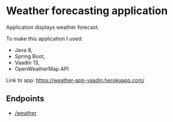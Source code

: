 # Weather forecasting application

Application displays weather forecast.

To make this application I used:
* Java 8,
* Spring Boot,
* Vaadin 13,
* OpenWeatherMap API

Link to app: https://weather-app-vaadin.herokuapp.com/

## Endpoints

* [/weather](https://weather-app-vaadin.herokuapp.com/weather)
